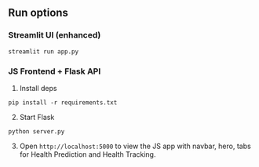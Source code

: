 ## Run options

### Streamlit UI (enhanced)
```
streamlit run app.py
```

### JS Frontend + Flask API
1) Install deps
```
pip install -r requirements.txt
```
2) Start Flask
```
python server.py
```
3) Open `http://localhost:5000` to view the JS app with navbar, hero, tabs for Health Prediction and Health Tracking.


